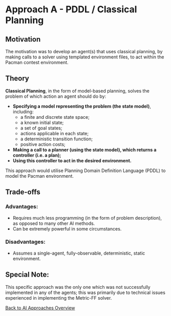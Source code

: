 # Approach A - PDDL / Classical Planning

## Motivation

The motivation was to develop an agent(s) that uses classical planning, by making calls to a solver using templated environment files, to act within the Pacman contest environment.

## Theory

**Classical Planning**, in the form of model-based planning, solves the problem of which action an agent should do by:

- **Specifying a model representing the problem (the state model)**, including:
  - a finite and discrete state space;
  - a known initial state;
  - a set of goal states;
  - actions applicable in each state;
  - a deterministic transition function;
  - positive action costs;
- **Making a call to a planner (using the state model), which returns a controller (i.e. a plan);**
- **Using this controller to act in the desired environment.**

This approach would utilise Planning Domain Definition Language (PDDL) to model the Pacman environment.

## Trade-offs

### Advantages:

- Requires much less programming (in the form of problem description), as opposed to many other AI methods.
- Can be extremely powerful in some circumstances.

### Disadvantages:

- Assumes a single-agent, fully-observable, deterministic, static environment.

## Special Note:

This specific approach was the only one which was not successfully implemented in any of the agents; this was primarily due to technical issues experienced in implementing the Metric-FF solver.

[Back to AI Approaches Overview](AI-Approaches-Overview)